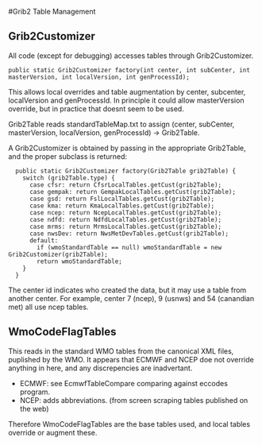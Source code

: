 #Grib2 Table Management

## Grib2Customizer

All code (except for debugging) accesses tables through Grib2Customizer.

````
public static Grib2Customizer factory(int center, int subCenter, int masterVersion, int localVersion, int genProcessId);
````  

This allows local overrides and table augmentation by center, subcenter, localVersion and genProcessId.
In principle it could allow masterVersion override, but in practice that doesnt seem to be used.

Grib2Table reads standardTableMap.txt to assign
(center, subCenter, masterVersion, localVersion, genProcessId) -> Grib2Table.

A Grib2Customizer is obtained by passing in the appropriate Grib2Table, and the 
proper subclass is returned:

````
  public static Grib2Customizer factory(Grib2Table grib2Table) {
    switch (grib2Table.type) {
      case cfsr: return CfsrLocalTables.getCust(grib2Table);
      case gempak: return GempakLocalTables.getCust(grib2Table);
      case gsd: return FslLocalTables.getCust(grib2Table);
      case kma: return KmaLocalTables.getCust(grib2Table);
      case ncep: return NcepLocalTables.getCust(grib2Table);
      case ndfd: return NdfdLocalTables.getCust(grib2Table);
      case mrms: return MrmsLocalTables.getCust(grib2Table);
      case nwsDev: return NwsMetDevTables.getCust(grib2Table);
      default:
        if (wmoStandardTable == null) wmoStandardTable = new Grib2Customizer(grib2Table);
        return wmoStandardTable;
    }
  }
````

The center id indicates who created the data, but it may use a table from another center.
For example, center 7 (ncep), 9 (usnws) and 54 (canandian met) all use ncep tables.


## WmoCodeFlagTables

This reads in the standard WMO tables from the canonical XML files, puplished by the WMO.
It appears that ECMWF and NCEP doe not override anything in here, and any discrepencies are inadvertant.
  * ECMWF: see EcmwfTableCompare comparing against eccodes program.
  * NCEP: adds abbreviations. (from screen scraping tables published on the web)
  
Therefore WmoCodeFlagTables are the base tables used, and local tables override or augment these.
  
